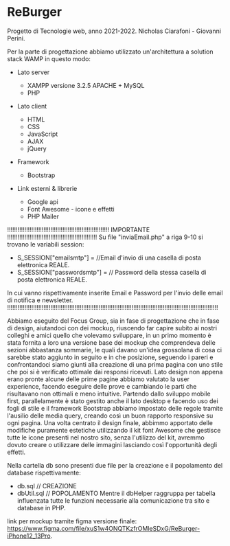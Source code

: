 # ReBurger
 Progetto di Tecnologie web, anno 2021-2022.
Nicholas Ciarafoni - Giovanni Perini.

Per la parte di progettazione abbiamo utilizzato un'architettura a solution stack WAMP in questo modo:
- Lato server 
   - XAMPP versione 3.2.5  APACHE + MySQL
   - PHP
- Lato client
   - HTML
   - CSS
   - JavaScript
   - AJAX
   - jQuery
- Framework
   - Bootstrap

- Link esterni & librerie
   - Google api
   - Font Awesome - icone e effetti
   - PHP Mailer
    

!!!!!!!!!!!!!!!!!!!!!!!!!!!!!!!!!!!!!!!!!!!!!!!!!!!!!!!!!!! IMPORTANTE !!!!!!!!!!!!!!!!!!!!!!!!!!!!!!!!!!!!!!!!!!!!!!!!!!!!
Su file "inviaEmail.php" a riga 9-10 si trovano le variabili session:

-  S_SESSION["emailsmtp"] = //Email d'invio di una casella di posta elettronica REALE.
-  S_SESSION["passwordsmtp"] = // Password della stessa casella di posta elettronica REALE.

In cui vanno rispettivamente inserite Email e Password per l'invio delle email di notifica e newsletter.
!!!!!!!!!!!!!!!!!!!!!!!!!!!!!!!!!!!!!!!!!!!!!!!!!!!!!!!!!!!!!!!!!!!!!!!!!!!!!!!!!!!!!!!!!!!!!!!!!!!!!!!!!!!!!!!!!!!!!!!!!!
   
Abbiamo eseguito del Focus Group, sia in fase di progettazione che in fase di design, aiutandoci con dei mockup, riuscendo far capire subito ai nostri colleghi e amici quello che volevamo sviluppare, in un primo momento è stata fornita a loro una versione base dei mockup che comprendeva delle sezioni abbastanza sommarie, le quali davano un'idea grossolana di cosa ci sarebbe stato aggiunto in seguito e in che posizione, seguendo i pareri e confrontandoci siamo giunti alla creazione di una prima pagina con uno stile che poi si è verificato ottimale dai responsi ricevuti.
Lato design non appena erano pronte alcune delle prime pagine abbiamo valutato la user experience, facendo eseguire delle prove e cambiando le parti che risultavano non ottimali e meno intuitive. Partendo dallo sviluppo mobile first, parallelamente è stato gestito anche il lato desktop e facendo uso dei fogli di stile e il framework Bootstrap abbiamo impostato delle regole tramite l'ausilio delle media query, creando così un buon rapporto responsive su ogni pagina.
Una volta centrato il design finale, abbimmo apportato delle modifiche puramente estetiche utilizzando il kit font Awesome che gestisce tutte le icone presenti nel nostro sito, senza l'utilizzo del kit, avremmo dovuto creare o utilizzare delle immagini lasciando così l'opportunità degli effetti.

Nella cartella db sono presenti due file per la creazione e il popolamento del database rispettivamente:
- db.sql // CREAZIONE
- dbUtil.sql // POPOLAMENTO
Mentre il dbHelper raggruppa per tabella influenzata tutte le funzioni necessarie alla comunicazione tra sito e database in PHP.


link per mockup tramite figma versione finale: https://www.figma.com/file/xuS1w4ONQTKzfrOMleSDxG/ReBurger-iPhone12_13Pro.
